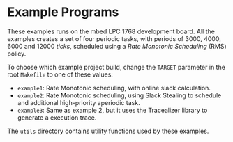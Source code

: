 # Example Programs
These examples runs on the mbed LPC 1768 development board. All the examples creates a set of four periodic tasks, with periods of 3000, 4000, 6000 and 12000 *ticks*, scheduled using a *Rate Monotonic Scheduling* (RMS) policy.

To choose which example project build, change the `TARGET` parameter in the root `Makefile` to one of these values:
* `example1`: Rate Monotonic scheduling, with online slack calculation.
* `example2`: Rate Monotonic scheduling, using Slack Stealing to schedule and additional high-priority aperiodic task.
* `example3`: Same as example 2, but it uses the Tracealizer library to generate a execution trace.

The `utils` directory contains utility functions used by these examples.

